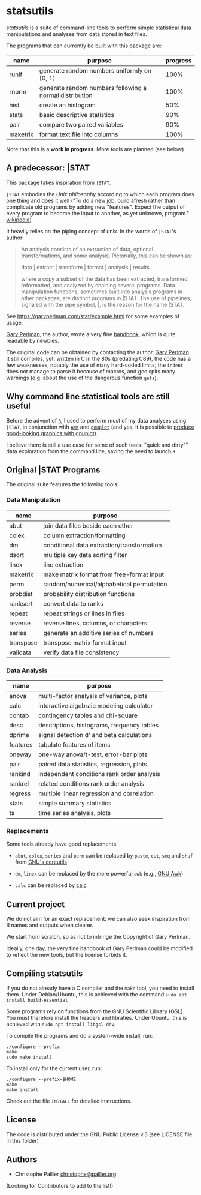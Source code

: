 # statsutils

*statsutils* is a suite of command-line tools to perform simple statistical data
manipulations and analyses from data stored in text files.

The programs that can currently be built with this package are:

| name     | purpose                                                 | progress |
| -----    | ---------                                               | -------- |
| runif    | generate random numbers uniformly on [0, 1)             |     100% |
| rnorm    | generate random numbers following a normal distribution |     100% |
| hist     | create an histogram                                     |      50% |
| stats    | basic descriptive statistics                            |      90% |
| pair     | compare two paired variables                            |      90% |
| maketrix | format text file into columns                           |     100% |

Note that this is a **work in progress**. More tools are planned (see below)



## A predecessor: |STAT 

This package takes inspiration from [`|STAT`](https://garyperlman.com/stat/).

`|STAT` embodies the *Unix philosophy* according to which each program does one
thing and does it well ("To do a new job, build afresh rather than complicate
old programs by adding new "features". Expect the output of every program to
become the input to another, as yet unknown, program."
[wikipedia](https://en.wikipedia.org/wiki/Unix_philosophy))

It heavily relies on the piping concept of unix. In the words of `|STAT`'s
author:

> An analysis consists of an extraction of data, optional transformations, and
> some analysis. Pictorially, this can be shown as:
>
>   data | extract | transform | format | analysis | results
>
> where a copy a subset of the data has been extracted, transformed, reformatted,
> and analyzed by chaining several programs. Data manipulation functions,
> sometimes built into analysis programs in other packages, are distinct programs
> in |STAT. The use of pipelines, signaled with the pipe symbol, |, is the reason
> for the name |STAT.

See <https://garyperlman.com/stat/example.html> for some examples of usage.

[Gary Perlman](https://garyperlman.com), the author, wrote a very fine
[handbook](https://garyperlman.com/stat/handbook/handbook.html), which is quite
readable by newbies.

The original code can be obtained by contacting the author, [Gary
Perlman](https://garyperlman.com). It still compiles, yet, written in C in the
80s (predating C89), the code has a few weaknesses, notably the use of many
hard-coded limits; the `indent` does not manage to parse it because of macros,
and gcc spits many warnings (e.g. about the use of the dangerous function
`gets`).

## Why command line statistical tools are still useful

Before the advent of [`R`](https://www.r-project.org/), I used to perform most
of my data analyses using `|STAT`, in conjunction with
[`AWK`](https://en.wikipedia.org/wiki/AWK) and
[`gnuplot`](http://www.gnuplot.info/) (and yes, it is possible to [produce
good-looking graphics with
gnuplot](https://www.electricmonk.nl/log/2014/07/12/generating-good-looking-charts-with-gnuplot/)).

I believe there is still a use case for some of such tools: "quick and dirty""
data exploration from the command line, saving the need to launch `R`.


## Original |STAT Programs ##

The original suite features the following tools:

### Data Manipulation ###
 
| name      | purpose                                    |
| --------- | ------------------------------------------ |
| abut      | join data files beside each other          |
| colex     | column extraction/formatting               |
| dm        | conditional data extraction/transformation |
| dsort     | multiple key data sorting filter           |
| linex     | line extraction                            |
| maketrix  | make matrix format from free-format input  |
| perm      | random/numerical/alphabetical permutation  |
| probdist  | probability distribution functions         |
| ranksort  | convert data to ranks                      |
| repeat    | repeat strings or lines in files           |
| reverse   | reverse lines, columns, or characters      |
| series    | generate an additive series of numbers     |
| transpose | transpose matrix format input              |
| validata  | verify data file consistency               |


### Data Analysis ###


| name      | purpose                                    |
| --------- | ------------------------------------------ |
| anova     | multi-factor analysis of variance, plots   |
| calc      | interactive algebraic modeling calculator  |
| contab    | contingency tables and chi-square          |
| desc      | descriptions, histograms, frequency tables |
| dprime    | signal detection d' and beta calculations  |
| features  | tabulate features of items                 |
| oneway    | one-way anova/t-test, error-bar plots      |
| pair      | paired data statistics, regression, plots  |
| rankind   | independent conditions rank order analysis |
| rankrel   | related conditions rank order analysis     |
| regress   | multiple linear regression and correlation |
| stats     | simple summary statistics                  |
| ts        | time series analysis, plots                |
  

### Replacements ### 
  
 Some tools already have good replacements: 
  
 *  `abut`, `colex`, `series` and `perm` can be replaced by `paste`, `cut`, `seq` and `shuf` from [GNU's coreutils](https://www.gnu.org/software/coreutils/manual/coreutils.html) 
  
 * `dm`, `linex` can be replaced by the more powerful `awk` (e.g., [GNU Awk](https://www.gnu.org/software/gawk/manual/gawk.html)) 
  
 * `calc` can be replaced by [calc](http://www.isthe.com/chongo/tech/comp/calc/) 
  
 
## Current project 

 We do not aim for an exact replacement: we can also seek inspiration from R
 names and outputs when clearer.

 We start from scratch, so as not to infringe the Copyright of Gary Perlman.

 Ideally, one day, the very fine handbook of Gary Perlman could be modified to
 reflect the new tools, but the license forbids it.

## Compiling statsutils

If you do not already have a C compiler and the `make` tool, you need to install
them. Under Debian/Ubuntu, this is achieved with the command `sudo apt install
build-essential`

Some programs rely on functions from the GNU Scientific Library (GSL). You must
therefore install the headers and libraties. Under Ubuntu, this is achieved with
`sudo apt install libgsl-dev`.

To compile the programs and do a system-wide install, run:

    ./configure --prefix
    make
    sudo make install

To install only for the current user, run:

    ./configure --prefix=$HOME
    make
    make install

Check out the file `INSTALL` for detailed instructions.


## License

The code is distributed under the GNU Public License v.3 (see LICENSE file in
this folder)

## Authors

- Christophe Pallier <christophe@pallier.org>


(Looking for Contributors to add to the list!)
